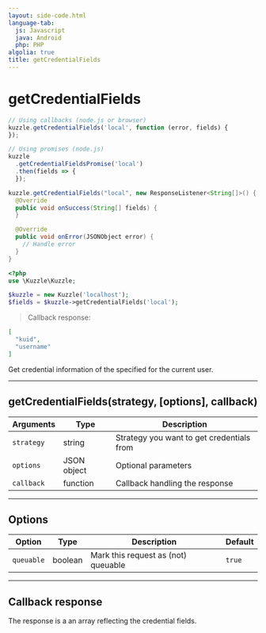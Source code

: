 ```yaml
---
layout: side-code.html
language-tab:
  js: Javascript
  java: Android
  php: PHP
algolia: true
title: getCredentialFields
---
```


# getCredentialFields

```js
// Using callbacks (node.js or browser)
kuzzle.getCredentialFields('local', function (error, fields) {
});

// Using promises (node.js)
kuzzle
  .getCredentialFieldsPromise('local')
  .then(fields => {
  });
```

```java
kuzzle.getCredentialFields("local", new ResponseListener<String[]>() {
  @Override
  public void onSuccess(String[] fields) {
  }

  @Override
  public void onError(JSONObject error) {
    // Handle error
  }
}
```

```php
<?php
use \Kuzzle\Kuzzle;

$kuzzle = new Kuzzle('localhost');
$fields = $kuzzle->getCredentialFields('local');

```

> Callback response:

```json
[
  "kuid",
  "username"
]
```

Get credential information of the specified <strategy> for the current user. 

---

## getCredentialFields(strategy, [options], callback)

| Arguments | Type | Description
|-----------|------|------------
| `strategy` | string | Strategy you want to get credentials from
| `options` | JSON object | Optional parameters
| `callback`| function | Callback handling the response

---

## Options

| Option | Type | Description | Default
|--------|------|-------------|---------
| `queuable` | boolean | Mark this request as (not) queuable | `true`

---

## Callback response

The response is a an array reflecting the credential fields.
